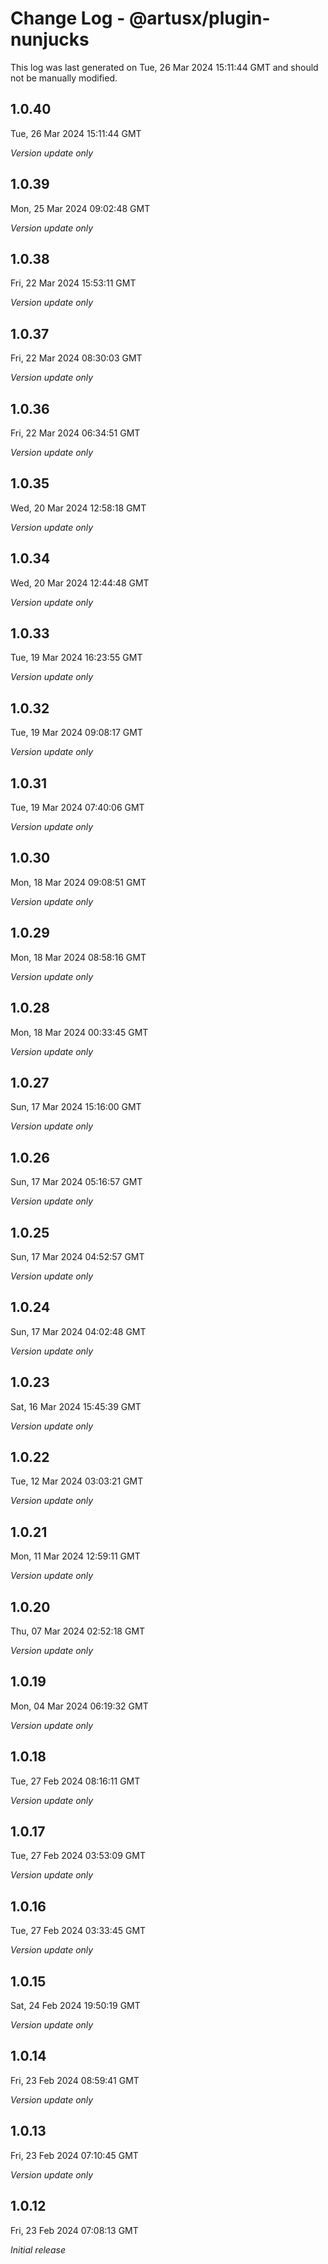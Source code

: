 # Change Log - @artusx/plugin-nunjucks

This log was last generated on Tue, 26 Mar 2024 15:11:44 GMT and should not be manually modified.

## 1.0.40
Tue, 26 Mar 2024 15:11:44 GMT

_Version update only_

## 1.0.39
Mon, 25 Mar 2024 09:02:48 GMT

_Version update only_

## 1.0.38
Fri, 22 Mar 2024 15:53:11 GMT

_Version update only_

## 1.0.37
Fri, 22 Mar 2024 08:30:03 GMT

_Version update only_

## 1.0.36
Fri, 22 Mar 2024 06:34:51 GMT

_Version update only_

## 1.0.35
Wed, 20 Mar 2024 12:58:18 GMT

_Version update only_

## 1.0.34
Wed, 20 Mar 2024 12:44:48 GMT

_Version update only_

## 1.0.33
Tue, 19 Mar 2024 16:23:55 GMT

_Version update only_

## 1.0.32
Tue, 19 Mar 2024 09:08:17 GMT

_Version update only_

## 1.0.31
Tue, 19 Mar 2024 07:40:06 GMT

_Version update only_

## 1.0.30
Mon, 18 Mar 2024 09:08:51 GMT

_Version update only_

## 1.0.29
Mon, 18 Mar 2024 08:58:16 GMT

_Version update only_

## 1.0.28
Mon, 18 Mar 2024 00:33:45 GMT

_Version update only_

## 1.0.27
Sun, 17 Mar 2024 15:16:00 GMT

_Version update only_

## 1.0.26
Sun, 17 Mar 2024 05:16:57 GMT

_Version update only_

## 1.0.25
Sun, 17 Mar 2024 04:52:57 GMT

_Version update only_

## 1.0.24
Sun, 17 Mar 2024 04:02:48 GMT

_Version update only_

## 1.0.23
Sat, 16 Mar 2024 15:45:39 GMT

_Version update only_

## 1.0.22
Tue, 12 Mar 2024 03:03:21 GMT

_Version update only_

## 1.0.21
Mon, 11 Mar 2024 12:59:11 GMT

_Version update only_

## 1.0.20
Thu, 07 Mar 2024 02:52:18 GMT

_Version update only_

## 1.0.19
Mon, 04 Mar 2024 06:19:32 GMT

_Version update only_

## 1.0.18
Tue, 27 Feb 2024 08:16:11 GMT

_Version update only_

## 1.0.17
Tue, 27 Feb 2024 03:53:09 GMT

_Version update only_

## 1.0.16
Tue, 27 Feb 2024 03:33:45 GMT

_Version update only_

## 1.0.15
Sat, 24 Feb 2024 19:50:19 GMT

_Version update only_

## 1.0.14
Fri, 23 Feb 2024 08:59:41 GMT

_Version update only_

## 1.0.13
Fri, 23 Feb 2024 07:10:45 GMT

_Version update only_

## 1.0.12
Fri, 23 Feb 2024 07:08:13 GMT

_Initial release_

